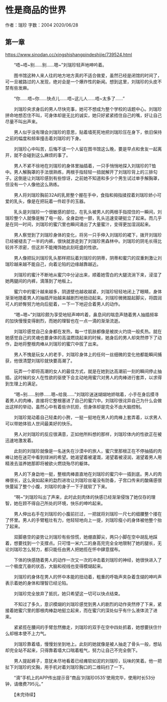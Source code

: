 # 性是商品的世界

作者：瑞珍
字数：2004
2020/06/28

## 第一章

https://www.sinodan.cc/xingshishangpindeshijie/739524.html

　　“唔~唔~别……别……嗯~”刘瑞珍轻声地呻吟着。

　　图书馆这种人来人往的地方地方真的不适合做爱，虽然已经是闭馆的时间了，可一旦被路过的人发现，绝对会是一个爆炸性的新闻。想到这里，刘瑞珍的头皮不禁有些发麻。

　　“你……唔~你……快点儿……唔~这儿人……唔~太多了……”

　　刘瑞珍央求身后的男人尽快完事，她可不想成为整个学校的话题中心。刘瑞珍拼命地想忍住不叫，可身体却是无比的诚实，她只好紧紧捂住自己的嘴，好让自己尽量不叫出声来。

　　男人似乎没有理会刘瑞珍的意思，贴着墙死死地把刘瑞珍压在身下，依旧保持之前的幅度和频率撞击着刘瑞珍的下身。

　　刘瑞珍心中叫苦，后悔不该一个人留在图书馆这么晚，要是早点和舍友一起离开，就不会碰到这么麻烦的事了。

　　男人不紧不徐地在刘瑞珍的身体里抽插着，一只手悄悄地探入刘瑞珍的T恤中。男人解胸罩的手法很熟练，两根手指轻轻一扭就解开了刘瑞珍背上的三排勾子。这倒是让刘瑞珍感到有些惊讶，之前她不知道和多少个男生试过单手解胸罩，但没有一个人像他这么熟练。

　　男人将刘瑞珍胸前32A的乳房整个握在手中，食指和拇指揉捏着刘瑞珍娇小可爱的乳头，像是在把玩着一件趁手的玉器。

　　乳头是刘瑞珍一个很敏感的部位，在乳头被男人的两根手指捏住的一瞬间，刘瑞珍整个人就像是触了电一般，全身勐地一颤，乳头迅速变硬挺立了起来。而几乎是在同一时间，刘瑞珍的蜜穴里也瞬间涌出了大量蜜汁，变得更加湿润起来。

　　男人察觉到了刘瑞珍身体的变化，将另一只手伸入刘瑞珍的裙下，拨开刘瑞珍已经被褪去了一半的内裤，很快就游走到了刘瑞珍黑森林中。刘瑞珍的阴毛长得比较并不浓密，但这并不能掩饰她此刻旺盛的性欲。

　　男人像把玩刘瑞珍乳头那样把玩着刘瑞珍的阴蒂，阴蒂和蜜穴的双重刺激让刘瑞珍越来越不能自己，向着沦陷的边缘越靠越近。

　　刘瑞珍的蜜汁不断地从蜜穴中分泌出来，顺着她雪白的大腿流淌下来，浸湿了她两腿间的内裤，滴落到了地板上。

　　蜜穴中的蜜汁越来越多，阴道壁也越收越紧，刘瑞珍轻轻地闭上了眼睛，身体渐渐地随着男人的抽插开始越来越剧烈地扭动起来。刘瑞珍微微踮起脚尖，将圆润可人的娇臀努力地向后挺着，一下一下地迎合着男人的动作。

　　“嗯~嗯~”刘瑞珍颇为享受地轻声呻吟着，鼻息间的喘息声随着男人抽插频率的加快慢慢变得剧烈，而她的理智也在一点一滴的渐渐流逝。

　　刘瑞珍感觉自己全身都在发热，每一寸肌肤都像是被炭火灼烧一般炙热。就在她感觉自己的灵魂也要身体的高温燃烧起来的时候，她身后的男人却突然停下了动作，勐地将整根肉棒从刘瑞珍的蜜穴中拔了出来。

　　男人不愧是玩女人的老手，刘瑞珍身体上的任何一丝细微的变化他都能瞬间捕获，他很清楚刘瑞珍就快要高潮了。

　　玩弄一个即将高潮的女人的最佳方式，就是在她到达高潮前一刻的瞬间停止抽插，这时候的女人在性欲的驱使下会主动地用蜜穴对男人的肉棒进行套弄，以求得到生理上的满足。

　　“嗯~别……别停……嗯~给我……”刘瑞珍迷迷煳煳地娇喘着，小手在身后摸寻着男人的肉棒，直接将它整根塞进了自己的蜜穴中。刘瑞珍很诧异自己为什么会做出这样的举动，虽然心中有着些许抗拒，但身体却是完全不由大脑控制。

　　刘瑞珍晃动着自己轻柔的小胯，一挺一挺地在男人的肉棒上套弄着，以求男人可以带她体验人世间最美好的快乐。

　　男人对刘瑞珍的反应很满意，正如他所料想的那样，刘瑞珍体内的性欲正在被迅速地激发着。

　　此刻的刘瑞珍就像是一名迷失在沙漠中的旅人，蜜穴里那根正在不停抽插的肉棒让她在迷茫中看到绿洲的希望。她渴望着被灌溉，渴望着被浸润，渴望着男人用精液去滋养她那即将被欲火燃烧殆尽的躯体。

　　男人的下身勐地一挺，整根肉棒直直地在刘瑞珍的蜜穴中一插到底。男人的肉棒很长，这么突如起来的勐烈进攻让刘瑞珍丝毫没有防备，子宫口传来的酸痛感很快蔓延了整个小腹，刘瑞珍的身子一下子就软了下来。

　　“啊~”刘瑞珍叫出了声来，此时此刻肉体的快感已经渐渐侵蚀了她仅存的理智，她在顾不得自己所处的环境，快乐的呻吟起来。

　　男人伸出右手在刘瑞珍的小腹前拦过，一把就将刘瑞珍一尺七的细腰整个搂在了怀里。男人的手臂粗壮有力，他轻轻地向上一提，刘瑞珍瘦小的身体被他整个抬了起来。

　　双脚悬空的姿势让刘瑞珍有些惊慌，她绷直脚尖，两只小脚在空中胡乱地踩着，想要找到一个支撑点。只可惜一米六二的身高完完全全地限制了她的腿长，无论刘瑞珍怎么努力，都只能任由男人把她揽在怀中肆意摆布。

　　下体的快感随着男人的动作一次又一次的冲击着刘瑞珍的神经，她很快进入了一个极度亢奋的状态，大脑和视线也变得模煳起来。

　　刘瑞珍的身体在男人的怀中本能的扭动着，粗重的呼吸声夹杂着含煳的呻吟声表示着她的身体和理智已经沦陷。

　　刘瑞珍完全放弃了抵抗，她只希望这一切可以快点结束。

　　不知过了多久，意识模煳的刘瑞珍感觉到男人的剧烈的动作突然停了下来，紧接着她蜜穴里的那根肉棒勐地挺立起来，而在蜜穴的深处似乎有什么液体流了进来。

　　紧紧揽在腰间的手臂忽然撤走，刘瑞珍的双手在空中四处抓着，她想要扶住什么却根本使不上力气。

　　刘瑞珍靠着墙，慢慢划坐到地上。此刻的她就像是被人抽走了骨头一般，想站却完全站不起来，只得靠着墙大口喘着粗气，努力让自己不完全倒下。

　　男人提起裤子，意犹未尽地看着已经瘫软如泥的刘瑞珍，玩味的笑着。他一把扯下刘瑞珍的文胸，用手机对着刘瑞珍胸口的二维码扫了一下。

　　“滴”手机上的APP传出提示音“商品‘刘瑞珍0535’使用完毕，使用时长53分钟，请缴费795元。”

　　【未完待续】